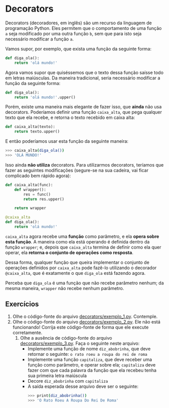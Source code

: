 # Decorators

Decorators (decoradores, em inglês) são um recurso da linguagem de programação Python. Eles permitem que o comportamento
de uma função `a` seja modificado por uma outra função `b`, sem que para isto seja necessário modificar a função `a`.

Vamos supor, por exemplo, que exista uma função da seguinte forma:

```python
def diga_ola():
    return 'olá mundo!'
```

Agora vamos supor que quiséssemos que o texto dessa função saísse todo em letras maiúsculas. Da maneira tradicional,
seria necessário modificar a função da seguinte forma:

```python
def diga_ola():
    return 'olá mundo!'.upper()
```

Porém, existe uma maneira mais elegante de fazer isso, que **ainda** não usa decorators. Poderíamos definir uma função
`caixa_alta`, que pega qualquer texto que ela recebe, e retorna o texto recebido em caixa alta:

```python
def caixa_alta(texto):
    return texto.upper()
```

E então poderíamos usar esta função da seguinte maneira:

```bash
>>> caixa_alta(diga_ola())
>>> 'OLÁ MUNDO!'
```

Isso ainda **não utiliza** decorators. Para utilizarmos decorators, teríamos que fazer as seguintes modificações 
(segure-se na sua cadeira, vai ficar complicado bem rápido agora):

```python
def caixa_alta(func):
    def wrapper():
        res = func()
        return res.upper()

    return wrapper

@caixa_alta
def diga_ola():
    return 'olá mundo!'
```

`caixa_alta` agora recebe uma **função** como parâmetro, e ela **opera sobre esta função**. A maneira como ela está 
operando é definida dentro da função `wrapper`; e, depois que `caixa_alta` termina de definir como ela quer operar, ela
**retorna o conjunto de operações como resposta**.

Dessa forma, qualquer função que queira implementar o conjunto de operações definidos por `caixa_alta` pode fazê-lo 
utilizando o decorador `@caixa_alta`, que é exatamente o que `diga_ola` está fazendo agora.

Perceba que `diga_ola` é uma função que não recebe parâmetro nenhum; da mesma maneira, `wrapper` não recebe nenhum parâmetro.

## Exercícios

1. Olhe o código-fonte do arquivo [decorators/exemplo_1.py](decorators/exemplo_1.py). Contemple.
2. Olhe o código-fonte do arquivo [decorators/exemplo_2.py](decorators/exemplo_2.py). Ele não está funcionando! Corrija
   este código-fonte de forma que ele execute corretamente.
   1. Olhe a ausência de código-fonte do arquivo [decorators/exemplo_3.py](decorators/exemplo_3.py). Faça o seguinte neste
      arquivo:
      * Implemente uma função de nome `diz_abobrinha`, que deve retornar o seguinte: `o rato roeu a roupa do rei de roma`
      * Implemente uma função `capitaliza`, que deve receber uma função como parâmetro, e operar sobre ela; `capitaliza` 
        deve fazer com que cada palavra da função que ela recebeu tenha sua primeira letra maiúscula
      * Decore `diz_abobrinha` com `capitaliza`
      * A saída esperada desse arquivo deve ser o seguinte:
        ```bash
        >>> print(diz_abobrinha())
        >>> 'O Rato Roeu A Roupa Do Rei De Roma'
        ```